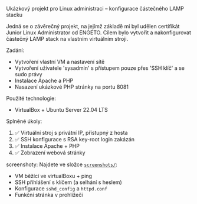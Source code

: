 Ukázkový projekt pro Linux administraci – konfigurace částečného LAMP stacku

Jedná se o závěrečný projekt, na jejímž základě mi byl udělen certifikát Junior Linux Administrator od ENGETO.
Cílem bylo vytvořit a nakonfigurovat částečný LAMP stack na vlastním virtuálním stroji.

Zadání:
- Vytvoření vlastní VM a nastavení sítě
- Vytvoření uživatele 'sysadmin' s přístupem pouze přes 'SSH klíč' a se sudo právy
- Instalace Apache a PHP
- Nasazení ukázkové PHP stránky na portu 8081

Použité technologie:
- VirtualBox + Ubuntu Server 22.04 LTS

Splněné úkoly:
1. ✅ Virtuální stroj s privátní IP, přístupný z hosta  
2. ✅ SSH konfigurace s RSA key-root login zakázán  
3. ✅ Instalace Apache + PHP  
4. ✅ Zobrazení webová stránky

screenshoty: 
Najdete ve složce [`screenshots/`](./screenshots):
- VM běžící ve virtualBoxu + ping
- SSH přihlášení s klíčem (a selhání s heslem)
- Konfigurace `sshd_config` a `httpd.conf`
- Funkční stránka v prohlížeči
